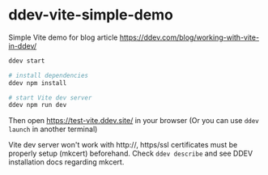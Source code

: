 # ddev-vite-simple-demo

Simple Vite demo for blog article https://ddev.com/blog/working-with-vite-in-ddev/

```bash
ddev start

# install dependencies
ddev npm install

# start Vite dev server
ddev npm run dev
```

Then open https://test-vite.ddev.site/ in your browser (Or you can use `ddev launch` in another terminal)

Vite dev server won't work with http://, https/ssl certificates must be properly setup (mkcert) beforehand. Check `ddev describe` and see DDEV installation docs regarding mkcert.
